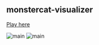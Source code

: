 ## monstercat-visualizer

[Play here](monstercat-visual.me/)

![main](./bin/assets/main.png)
![main](./bin/assets/main2.png)
